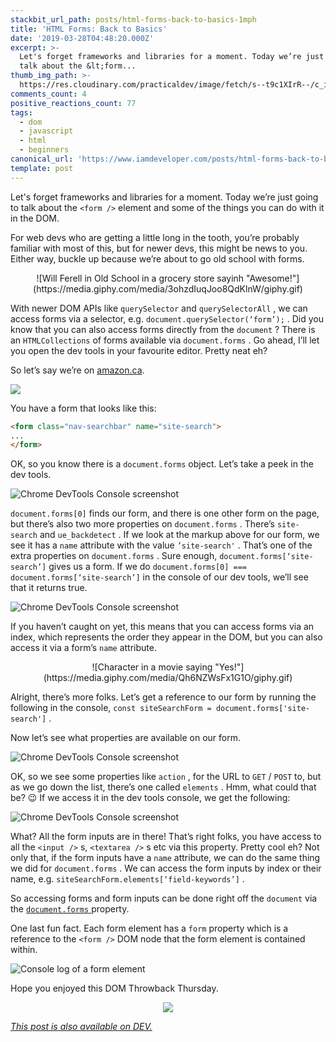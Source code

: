 ```yaml
---
stackbit_url_path: posts/html-forms-back-to-basics-1mph
title: 'HTML Forms: Back to Basics'
date: '2019-03-28T04:48:20.000Z'
excerpt: >-
  Let's forget frameworks and libraries for a moment. Today we’re just going to
  talk about the &lt;form...
thumb_img_path: >-
  https://res.cloudinary.com/practicaldev/image/fetch/s--t9c1XIrR--/c_imagga_scale,f_auto,fl_progressive,h_420,q_auto,w_1000/https://thepracticaldev.s3.amazonaws.com/i/tdhxw07gd7gwo6ctib50.png
comments_count: 4
positive_reactions_count: 77
tags:
  - dom
  - javascript
  - html
  - beginners
canonical_url: 'https://www.iamdeveloper.com/posts/html-forms-back-to-basics-1mph/'
template: post
---
```



Let's forget frameworks and libraries for a moment. Today we’re just going to talk about the 
`<form />`
 element and some of the things you can do with it in the DOM.

For web devs who are getting a little long in the tooth, you’re probably familiar with most of this, but for newer devs, this might be news to you. Either way, buckle up because we’re about to go old school with forms.

<center>
![Will Ferell in Old School in a grocery store sayinh "Awesome!"](https://media.giphy.com/media/3ohzdIuqJoo8QdKlnW/giphy.gif)
</center>

With newer DOM APIs like 
`querySelector`
 and 
`querySelectorAll`
, we can access forms via a selector, e.g. 
`document.querySelector(‘form’);`
. Did you know that you can also access forms directly from the 
`document`
? There is an 
`HTMLCollections`
 of forms available via 
`document.forms`
. Go ahead, I’ll let you open the dev tools in your favourite editor. Pretty neat eh?

So let’s say we’re on [amazon.ca](https://amazon.ca).

![](https://www.iamdeveloper.com/img/form-in-dev-tools.png)

You have a form that looks like this:


```html
<form class="nav-searchbar" name="site-search">
...
</form>
```


OK, so you know there is a 
`document.forms`
 object. Let’s take a peek in the dev tools.

![Chrome DevTools Console screenshot](https://www.iamdeveloper.com/img/form-in-dev-tools2.png "Chrome DevTools Console screenshot")


`document.forms[0]`
 finds our form, and there is one other form on the page, but there’s also two more properties on 
`document.forms`
. There’s 
`site-search`
 and 
`ue_backdetect`
. If we look at the markup above for our form, we see it has a 
`name`
 attribute with the value 
`’site-search'`
. That’s one of the extra properties on 
`document.forms`
. Sure enough, 
`document.forms[‘site-search’]`
 gives us a form. If we do 
`document.forms[0] === document.forms[‘site-search’]`
 in the console of our dev tools, we’ll see that it returns true.

![Chrome DevTools Console screenshot](https://www.iamdeveloper.com/img/form-in-dev-tools3.png "Chrome DevTools Console screenshot")

If you haven’t caught on yet, this means that you can access forms via an index, which represents the order they appear in the DOM, but you can also access it via a form’s 
`name`
 attribute.

<center>
![Character in a movie saying "Yes!"](https://media.giphy.com/media/Qh6NZWsFx1G1O/giphy.gif)
</center>

Alright, there’s more folks. Let’s get a reference to our form by running the following in the console, 
`const siteSearchForm = document.forms['site-search']`
.

Now let’s see what properties are available on our form.

![Chrome DevTools Console screenshot](https://www.iamdeveloper.com/img/form-properties.gif "Chrome DevTools Console screenshot")

OK, so we see some properties like 
`action`
, for the URL to 
`GET`
/
`POST`
 to, but as we go down the list, there’s one called 
`elements`
. Hmm, what could that be? 😉 If we access it in the dev tools console, we get the following:

![Chrome DevTools Console screenshot](https://www.iamdeveloper.com/img/form-in-dev-tools4.png "Chrome DevTools Console screenshot")

What? All the form inputs are in there! That’s right folks, you have access to all the 
`<input />`
s, 
`<textarea />`
s etc via this property. Pretty cool eh? Not only that, if the form inputs have a 
`name`
 attribute, we can do the same thing we did for 
`document.forms`
. We can access the form inputs by index or their name, e.g. 
`siteSearchForm.elements[‘field-keywords’]`
.

So accessing forms and form inputs can be done right off the 
`document`
 via the [
`document.forms`
](https://developer.mozilla.org/en-US/docs/Web/API/Document/forms) property.

One last fun fact. Each form element has a 
`form`
 property which is a reference to the 
`<form />`
 DOM node that the form element is contained within.

![Console log of a form element](https://thepracticaldev.s3.amazonaws.com/i/ddf6hbntoqnde9u7i3ke.png)

Hope you enjoyed this DOM Throwback Thursday.

<center>
<img src="https://media.giphy.com/media/3h3ZcimVNfmi0MVvGA/giphy.gif" />
</center>

*[This post is also available on DEV.](https://dev.to/nickytonline/html-forms-back-to-basics-1mph)*


<script>
const parent = document.getElementsByTagName('head')[0];
const script = document.createElement('script');
script.type = 'text/javascript';
script.src = 'https://cdnjs.cloudflare.com/ajax/libs/iframe-resizer/4.1.1/iframeResizer.min.js';
script.charset = 'utf-8';
script.onload = function() {
    window.iFrameResize({}, '.liquidTag');
};
parent.appendChild(script);
</script>    
